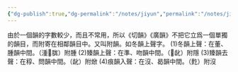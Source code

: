 ```yaml
---
{"dg-publish":true,"dg-permalink":"/notes/jiyun","permalink":"/notes/jiyun/","tags":["语言学"],"created":"2024-11-30T20:51:56.321+08:00","updated":"2025-03-02T20:03:10.322+08:00"}
---
```


由於一個韻的字數較少，而且不常用，所以《切韻》《廣韻》不把它立爲一個單獨的韻目，而附寄在相鄰韻目中。又叫附韻。如冬韻上聲字。
(1)冬韻上聲：在董、腫韻中間。（湩𪁪䏵）附腫
(2)臻韻上聲：在準、吻韻中間。（𧤛龀）附隱
(3)臻韻去聲：在稕、問韻中間。（龀）附焮
(4)痕韻入聲：在沒、曷韻中間。（麧）附沒